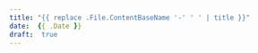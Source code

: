```yaml
---
title: "{{ replace .File.ContentBaseName '-' ' ' | title }}"
date:  {{ .Date }}
draft:  true
---
```

